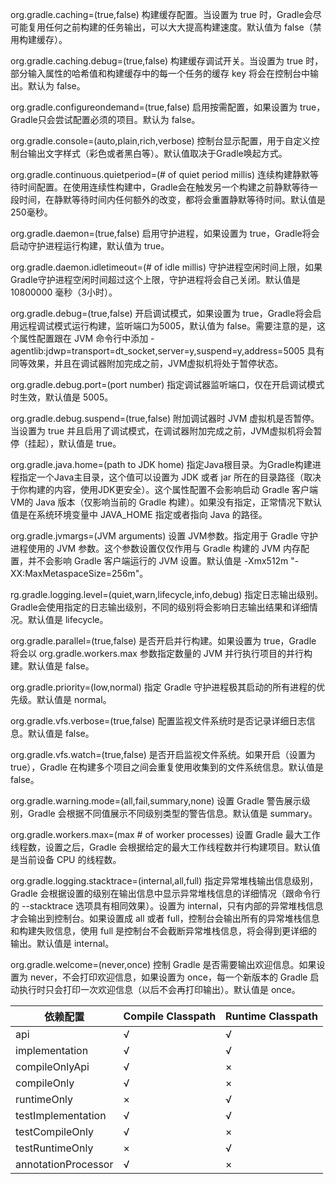 org.gradle.caching=(true,false)
构建缓存配置。当设置为 true 时，Gradle会尽可能复用任何之前构建的任务输出，可以大大提高构建速度。默认值为 false（禁用构建缓存）。

org.gradle.caching.debug=(true,false)
构建缓存调试开关。当设置为 true 时，部分输入属性的哈希值和构建缓存中的每一个任务的缓存 key 将会在控制台中输出。默认为
false。

org.gradle.configureondemand=(true,false)
启用按需配置，如果设置为 true，Gradle只会尝试配置必须的项目。默认为 false。

org.gradle.console=(auto,plain,rich,verbose)
控制台显示配置，用于自定义控制台输出文字样式（彩色或者黑白等）。默认值取决于Gradle唤起方式。

org.gradle.continuous.quietperiod=(# of quiet period millis)
连续构建静默等待时间配置。在使用连续性构建中，Gradle会在触发另一个构建之前静默等待一段时间，在静默等待时间内任何额外的改变，都将会重置静默等待时间。默认值是250毫秒。

org.gradle.daemon=(true,false)
启用守护进程，如果设置为 true，Gradle将会启动守护进程运行构建，默认值为 true。

org.gradle.daemon.idletimeout=(# of idle millis)
守护进程空闲时间上限，如果Gradle守护进程空闲时间超过这个上限，守护进程将会自己关闭。默认值是 10800000 毫秒（3小时）。

org.gradle.debug=(true,false)
开启调试模式，如果设置为 true，Gradle将会启用远程调试模式运行构建，监听端口为5005，默认值为 false。需要注意的是，这个属性配置跟在
JVM 命令行中添加 -agentlib:jdwp=transport=dt_socket,server=y,suspend=y,address=5005 具有同等效果，并且在调试器附加完成之前，JVM虚拟机将处于暂停状态。

org.gradle.debug.port=(port number)
指定调试器监听端口，仅在开启调试模式时生效，默认值是 5005。

org.gradle.debug.suspend=(true,false)
附加调试器时 JVM 虚拟机是否暂停。当设置为 true 并且启用了调试模式，在调试器附加完成之前，JVM虚拟机将会暂停（挂起），默认值是
true。

org.gradle.java.home=(path to JDK home)
指定Java根目录。为Gradle构建进程指定一个Java主目录，这个值可以设置为 JDK 或者 jar 所在的目录路径（取决于你构建的内容，使用JDK更安全）。这个属性配置不会影响启动
Gradle 客户端VM的 Java 版本（仅影响当前的 Gradle 构建）。如果没有指定，正常情况下默认值是在系统环境变量中 JAVA_HOME 指定或者指向
Java 的路径。

org.gradle.jvmargs=(JVM arguments)
设置 JVM参数。指定用于 Gradle 守护进程使用的 JVM 参数。这个参数设置仅仅作用与 Gradle 构建的 JVM 内存配置，并不会影响 Gradle
客户端运行的 JVM 设置。默认值是 -Xmx512m "-XX:MaxMetaspaceSize=256m"。

rg.gradle.logging.level=(quiet,warn,lifecycle,info,debug)
指定日志输出级别。Gradle会使用指定的日志输出级别，不同的级别将会影响日志输出结果和详细情况。默认值是 lifecycle。

org.gradle.parallel=(true,false)
是否开启并行构建。如果设置为 true，Gradle 将会以 org.gradle.workers.max 参数指定数量的 JVM 并行执行项目的并行构建。默认值是
false。

org.gradle.priority=(low,normal)
指定 Gradle 守护进程极其启动的所有进程的优先级。默认值是 normal。

org.gradle.vfs.verbose=(true,false)
配置监视文件系统时是否记录详细日志信息。默认值是 false。

org.gradle.vfs.watch=(true,false)
是否开启监视文件系统。如果开启（设置为 true），Gradle 在构建多个项目之间会重复使用收集到的文件系统信息。默认值是 false。

org.gradle.warning.mode=(all,fail,summary,none)
设置 Gradle 警告展示级别，Gradle 会根据不同值展示不同级别类型的警告信息。默认值是 summary。

org.gradle.workers.max=(max # of worker processes)
设置 Gradle 最大工作线程数，设置之后，Gradle 会根据给定的最大工作线程数并行构建项目。默认值是当前设备 CPU 的线程数。

org.gradle.logging.stacktrace=(internal,all,full)
指定异常堆栈输出信息级别，Gradle 会根据设置的级别在输出信息中显示异常堆栈信息的详细情况（跟命令行的 --stacktrace
选项具有相同效果）。设置为 internal，只有内部的异常堆栈信息才会输出到控制台。如果设置成 all 或者
full，控制台会输出所有的异常堆栈信息和构建失败信息，使用 full 是控制台不会截断异常堆栈信息，将会得到更详细的输出。默认值是
internal。

org.gradle.welcome=(never,once)
控制 Gradle 是否需要输出欢迎信息。如果设置为 never，不会打印欢迎信息，如果设置为 once，每一个新版本的 Gradle
启动执行时只会打印一次欢迎信息（以后不会再打印输出）。默认值是 once。

| 依赖配置                | Compile Classpath | Runtime Classpath |
|---------------------|-------------------|-------------------|
| api                 | √                 | √                 |
| implementation      | √                 | √                 |
| compileOnlyApi      | √                 | ×                 |
| compileOnly         | √                 | ×                 |
| runtimeOnly         | ×                 | √                 |
| testImplementation  | √                 | √                 |
| testCompileOnly     | √                 | ×                 |
| testRuntimeOnly     | ×                 | √                 |
| annotationProcessor | √                 | ×                 |